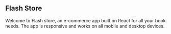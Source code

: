 ## Flash Store

Welcome to Flash store, an e-commerce app built on React for all your book needs.
The app is responsive and works on all mobile and desktop devices.
